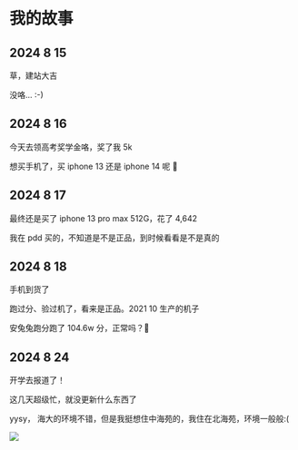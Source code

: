 # 我的故事

## 2024 8 15

草，建站大吉

没咯... :-)

## 2024 8 16

今天去领高考奖学金咯，奖了我 5k

想买手机了，买 iphone 13 还是 iphone 14 呢 🤔

## 2024 8 17

最终还是买了 iphone 13 pro max 512G，花了 4,642

我在 pdd 买的，不知道是不是正品，到时候看看是不是真的

## 2024 8 18

手机到货了

跑过分、验过机了，看来是正品。2021 10 生产的机子

安兔兔跑分跑了 104.6w 分，正常吗？🤔

## 2024 8 24

开学去报道了！

这几天超级忙，就没更新什么东西了

yysy， 海大的环境不错，但是我挺想住中海苑的，我住在北海苑，环境一般般:(

![](https://img.fastmirror.net/s/2024/08/24/66c9a2e37f1bc.jpg)
